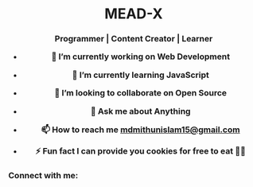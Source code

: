 <h1 align="center">MEAD-X<h3 align="center">

Programmer | Content Creator | Learner



- 🔭 I’m currently working on **Web Development**

- 🌱 I’m currently learning **JavaScript**

- 👯 I’m looking to collaborate on **Open Source**

- 💬 Ask me about **Anything**

- 📫 How to reach me **mdmithunislam15@gmail.com**

- ⚡ Fun fact **I can provide you cookies for free to eat 🍪😂**

### Connect with me:
